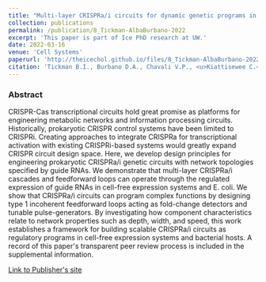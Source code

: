```yaml
---
title: "Multi-layer CRISPRa/i circuits for dynamic genetic programs in cell-free and bacterial systems"
collection: publications
permalink: /publication/8_Tickman-AlbaBurbano-2022
excerpt: 'This paper is part of Ice PhD research at UW.'
date: 2022-03-16
venue: 'Cell Systems'
paperurl: 'http://theicechol.github.io/files/8_Tickman-AlbaBurbano-2022.md.pdf'
citation: 'Tickman B.I., Burbano D.A., Chavali V.P., <u>Kiattisewee C.<u/>, Fontana J., Khakimzhan A., Noireaux V., Zalatan J.G., Carothers J.M. (2022). &quot;Multi-layer CRISPRa/i circuits for dynamic genetic programs in cell-free and bacterial systems.&quot; <i>Cell Systems</i>. 13(3):215-229.e8. PMID: 34800362.'
---
```


### Abstract

CRISPR-Cas transcriptional circuits hold great promise as platforms for engineering metabolic networks and information processing circuits. Historically, prokaryotic CRISPR control systems have been limited to CRISPRi. Creating approaches to integrate CRISPRa for transcriptional activation with existing CRISPRi-based systems would greatly expand CRISPR circuit design space. Here, we develop design principles for engineering prokaryotic CRISPRa/i genetic circuits with network topologies specified by guide RNAs. We demonstrate that multi-layer CRISPRa/i cascades and feedforward loops can operate through the regulated expression of guide RNAs in cell-free expression systems and E. coli. We show that CRISPRa/i circuits can program complex functions by designing type 1 incoherent feedforward loops acting as fold-change detectors and tunable pulse-generators. By investigating how component characteristics relate to network properties such as depth, width, and speed, this work establishes a framework for building scalable CRISPRa/i circuits as regulatory programs in cell-free expression systems and bacterial hosts. A record of this paper's transparent peer review process is included in the supplemental information.

[Link to Publisher's site](https://www.cell.com/cell-systems/fulltext/S2405-4712(21)00419-1)
